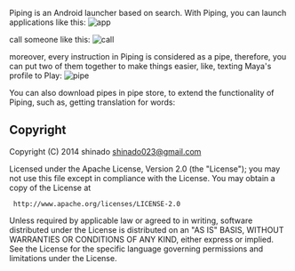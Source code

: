 Piping is an Android launcher based on search. With Piping, you can launch applications like this:
![app](https://cloud.githubusercontent.com/assets/3215337/13377995/07b66204-de2f-11e5-9a6e-c4400de85c8a.gif)


call someone like this:
![call](https://cloud.githubusercontent.com/assets/3215337/13377996/07e0dd54-de2f-11e5-8b42-02c8272e828c.gif)


moreover, every instruction in Piping is considered as a pipe, therefore, you can put two of them together to make things easier, like, texting Maya's profile to Play:
![pipe](https://cloud.githubusercontent.com/assets/3215337/13378016/ddd69eee-de2f-11e5-9ed8-96e2e53d9545.gif)


You can also download pipes in pipe store, to extend the functionality of Piping, such as, getting translation for words:


## Copyright

Copyright (C) 2014 shinado <shinado023@gmail.com>

Licensed under the Apache License, Version 2.0 (the "License");
you may not use this file except in compliance with the License.
You may obtain a copy of the License at

     http://www.apache.org/licenses/LICENSE-2.0

Unless required by applicable law or agreed to in writing, software
distributed under the License is distributed on an "AS IS" BASIS,
WITHOUT WARRANTIES OR CONDITIONS OF ANY KIND, either express or implied.
See the License for the specific language governing permissions and
limitations under the License.
